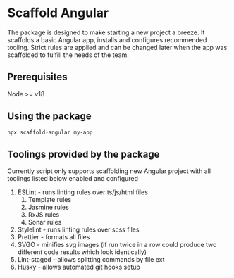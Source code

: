 # Scaffold Angular

The package is designed to make starting a new project a breeze.
It scaffolds a basic Angular app, installs and configures recommended tooling.
Strict rules are applied and can be changed later when the app was scaffolded to fulfill the needs of the team.

## Prerequisites

Node >= v18

## Using the package

```bash
npx scaffold-angular my-app
```

## Toolings provided by the package

Currently script only supports scaffolding new Angular project with all toolings listed below enabled and configured

1. ESLint - runs linting rules over ts/js/html files
   1. Template rules
   2. Jasmine rules
   3. RxJS rules
   4. Sonar rules
2. Stylelint - runs linting rules over scss files
3. Prettier - formats all files
4. SVGO - minifies svg images (if run twice in a row could produce two different code results which look identically)
5. Lint-staged - allows splitting commands by file ext
6. Husky - allows automated git hooks setup
